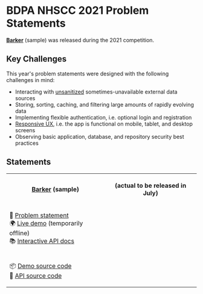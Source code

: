 # BDPA NHSCC 2021 Problem Statements

[**Barker**](/2021/barker) (sample) was released during the 2021 competition.

## Key Challenges

This year's problem statements were designed with the following challenges in
mind:

- Interacting with
  [unsanitized](https://www.esecurityplanet.com/endpoint/prevent-web-attacks-using-input-sanitization)
  sometimes-unavailable external data sources
- Storing, sorting, caching, and filtering large amounts of rapidly evolving
  data
- Implementing flexible authentication, i.e. optional login and registration
- [Responsive UX](https://en.wikipedia.org/wiki/Responsive_web_design), i.e. the
  app is functional on mobile, tablet, and desktop screens
- Observing basic application, database, and repository security best practices

## Statements

<table>
<tr>
<th>
<img width="500" height="1" />
<p align="center"><strong><a href="/2021">Barker</a> (sample)</strong></p>
</th>
<th>
<img width="500" height="1" />
<p align="center"><strong>(actual to be released in July)</strong></p>
</th>
</tr>
<tr>
<td>
<img width="500" height="1" />
<p>
📑 <a href="/2021/barker">Problem statement</a>
<br />
🌍 <a href="https://barker.solutions.hscc.bdpa.org">Live demo</a> (temporarily offline)
<br />
📚 <a href="https://hscckhug3eb6.docs.apiary.io/">Interactive API docs</a>
</p>
</td>
<td>
</td>
</tr>
<tr>
<td>
<img width="500" height="1" />
<p>
📦 <a href="https://github.com/nhscc/barker.solutions.hscc.bdpa.org">Demo source code</a>
<br />
🎒 <a href="https://github.com/nhscc/barker.api.hscc.bdpa.org">API source code</a>
</p>
</td>
<td>
</td>
</tr>
</table>

